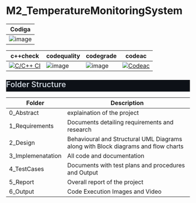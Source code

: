 # M2_TemperatureMonitoringSystem


|Codiga|
---|
|![image](https://user-images.githubusercontent.com/101239044/164619606-0ebc7d0c-3862-45cd-ba40-ade06bb3596d.png)|


|c++check|codequality|codegrade|codeac
---|---|---|---|
|[![C/C++ CI](https://github.com/SreeLikitha/M2_TemperatureMonitoringSystem/actions/workflows/c-build.yml/badge.svg)](https://github.com/SreeLikitha/M2_TemperatureMonitoringSystem/actions/workflows/c-build.yml)|![image](https://user-images.githubusercontent.com/101239044/164627460-8f07d30f-b5b6-4d82-a301-e3132bd71330.png)|![image](https://user-images.githubusercontent.com/101239044/164627587-15916c40-6877-48e0-9dab-a0971f11359a.png)|[![Codeac](https://static.codeac.io/badges/2-483671994.svg "Codeac")](https://app.codeac.io/github/SreeLikitha/M2_TemperatureMonitoringSystem)





<html>
<body>
<!--StartFragment--><h2 dir="auto" style="box-sizing: border-box; margin-top: 24px; margin-bottom: 16px; font-size: 1.5em; font-weight: 600; line-height: 1.25; padding-bottom: 0.3em; border-bottom: 1px solid var(--color-border-muted); color: rgb(201, 209, 217); font-family: -apple-system, BlinkMacSystemFont, &quot;Segoe UI&quot;, Helvetica, Arial, sans-serif, &quot;Apple Color Emoji&quot;, &quot;Segoe UI Emoji&quot;; font-style: normal; font-variant-ligatures: normal; font-variant-caps: normal; letter-spacing: normal; orphans: 2; text-align: start; text-indent: 0px; text-transform: none; white-space: normal; widows: 2; word-spacing: 0px; -webkit-text-stroke-width: 0px; background-color: rgb(13, 17, 23); text-decoration-thickness: initial; text-decoration-style: initial; text-decoration-color: initial;">Folder Structure</h2>

Folder | Description
-- | --
0_Abstract | explaination of the project
1_Requirements | Documents detailing requirements and research
2_Design | Behavioural and Structural UML Diagrams along with Block diagrams and flow  charts
3_Implemenatation | All code and documentation
4_TestCases | Documents with test plans and procedures and Output
5_Report | Overall report of the project
6_Output | Code Execution Images and Video

<!--EndFragment-->
</body>
</html>
